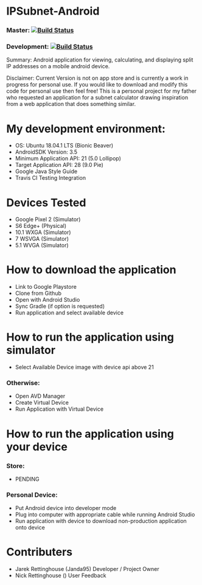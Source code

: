 # IPSubnet-Android 
### Master: [![Build Status](https://travis-ci.org/Janda95/IPSubnet-Android.svg?branch=master)](https://travis-ci.org/Janda95/IPSubnet-Android)

### Development: [![Build Status](https://travis-ci.org/Janda95/IPSubnet-Android.svg?branch=dev)](https://travis-ci.org/Janda95/IPSubnet-Android)

Summary:
Android application for viewing, calculating, and displaying split IP addresses on a mobile android device.

Disclaimer:
Current Version is not on app store and is currently a work in progress for personal use. If you would like to download and modify this code for personal use then feel free! This is a personal project for my father who requested an application for a subnet calculator drawing inspiration from a web application that does something similar.

# My development environment:
- OS: Ubuntu 18.04.1 LTS (Bionic Beaver)
- AndroidSDK Version: 3.5
- Minimum Application API: 21 (5.0 Lollipop)
- Target Application API: 28 (9.0 Pie)
- Google Java Style Guide
- Travis CI Testing Integration

# Devices Tested
- Google Pixel 2 (Simulator)
- S6 Edge+ (Physical)
- 10.1 WXGA (Simulator)
- 7 WSVGA (Simulator)
- 5.1 WVGA (Simulator)

# How to download the application
- Link to Google Playstore
- Clone from Github
- Open with Android Studio
- Sync Gradle (if option is requested)
- Run application and select available device

# How to run the application using simulator
- Select Available Device image with device api above 21

### Otherwise:
- Open AVD Manager
- Create Virtual Device
- Run Application with Virtual Device

# How to run the application using your device

### Store:
- PENDING

### Personal Device:
- Put Android device into developer mode
- Plug into computer with appropriate cable while running Android Studio
- Run application with device to download non-production application onto device

# Contributers
- Jarek Rettinghouse (Janda95) Developer / Project Owner
- Nick Rettinghouse () User Feedback
